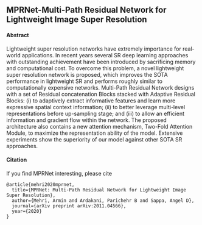## MPRNet-Multi-Path Residual Network for Lightweight Image Super Resolution

#### Abstract
Lightweight super resolution networks have extremely importance for real-world applications. In recent years several SR deep learning approaches with outstanding achievement have been introduced by sacrificing memory and computational cost. To overcome this problem, a novel lightweight super resolution network is proposed, which improves the SOTA performance in lightweight SR and performs roughly similar to computationally expensive networks. Multi-Path Residual Network designs with a set of Residual concatenation Blocks stacked with Adaptive Residual Blocks: (i) to adaptively extract informative features and learn more expressive spatial context information; (ii) to better leverage multi-level representations before up-sampling stage; and (iii) to allow an efficient information and gradient flow within the network. The proposed architecture also contains a new attention mechanism, Two-Fold Attention Module, to maximize the representation ability of the model. Extensive experiments show the superiority of our model against other SOTA SR approaches.

#### Citation
If you find MPRNet interesting, please cite
```
@article{mehri2020mprnet,
  title={MPRNet: Multi-Path Residual Network for Lightweight Image Super Resolution},
  author={Mehri, Armin and Ardakani, Parichehr B and Sappa, Angel D},
  journal={arXiv preprint arXiv:2011.04566},
  year={2020}
}
```

